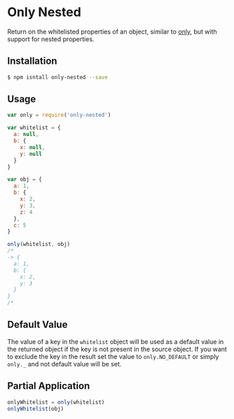 # Only Nested

Return on the whitelisted properties of an object, similar to 
[only](https://github.com/visionmedia/node-only), but with support for nested
properties.

## Installation

```bash
$ npm isntall only-nested --save
```

## Usage

```js
var only = require('only-nested')

var whitelist = {
  a: null,
  b: {
    x: null,
    y: null
  }
}

var obj = {
  a: 1,
  b: {
    x: 2,
    y: 3,
    z: 4
  },
  c: 5
}

only(whitelist, obj)
/*
-> {
  a: 1,
  b: {
    x: 2,
    y: 3
  }
}
/*
```

## Default Value

The value of a key in the `whitelist` object will be used as a default value in
the returned object if the key is not present in the source object. If you want
to exclude the key in the result set the value to `only.NO_DEFAULT` or simply
`only._` and not default value will be set.

## Partial Application

```js
onlyWhitelist = only(whitelist)
onlyWhitelist(obj)
```
